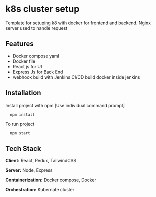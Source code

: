 
# k8s cluster setup

Template for setuping k8 with docker for frontend and backend. Nginx server used to handle request 




## Features

- Docker compose yaml
- Docker file
- React js for UI
- Express Js for Back End
- webhook build with Jenkins CI/CD build docker inside jenkins


## Installation

Install project with npm [Use individual command prompt]

```bash
  npm install
```

To run project
```
  npm start
```
    
## Tech Stack

**Client:** React, Redux, TailwindCSS

**Server:** Node, Express

**Containerization:** Docker compose, Docker

**Orchestration:** Kubernate cluster
